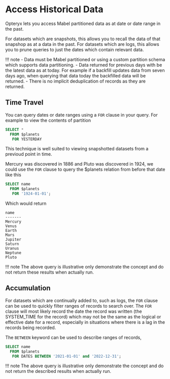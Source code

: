 # Access Historical Data

Opteryx lets you access Mabel partitioned data as at date or date range in the past.

For datasets which are snapshots, this allows you to recall the data of that snapshop as at a data in the past. For datasets which are logs, this allows you to prune queries to just the dates which contain relevant data.

!!! note
    - Data must be Mabel partitioned or using a custom partition schema which supports data partitioning.
    - Data returned for previous days with be the latest data as at today. For example if a backfill updates data from seven days ago, when querying that data today the backfilled data will be returned.
    - There is no implicit deduplication of records as they are returned.

## Time Travel

You can query dates or date ranges using a `FOR` clause in your query. For example to view the contents of partition

~~~sql
SELECT *
  FROM $planets
   FOR YESTERDAY
~~~

This technique is well suited to viewing snapshotted datasets from a previoud point in time. 

Mercury was discovered in 1886 and Pluto was discovered in 1924, we could use the `FOR` clause to query the $planets relation from before that date like this

~~~sql
SELECT name
  FROM $planets
   FOR '1924-01-01';
~~~

Which would return

~~~
name
-------
Mercury
Venus
Earth
Mars
Jupiter
Saturn
Uranus
Neptune
Pluto
~~~

!!! note
    The above query is illustrative only demonstrate the concept and do not return these results when actually run.

## Accumulation

For datasets which are continually added to, such as logs, the `FOR` clause can be used to quickly filter ranges of records to search over. The `FOR` clause will most likely record the date the record was written (the SYSTEM_TIME for the record) which may not be the same as the logical or effective date for a record, especially in situations where there is a lag in the records being recorded.

The `BETWEEN` keyword can be used to describe ranges of records,  

~~~sql
SELECT name
  FROM $planets
   FOR DATES BETWEEN '2021-01-01' and '2022-12-31';
~~~

!!! note
    The above query is illustrative only demonstrate the concept and do not return the described results when actually run.